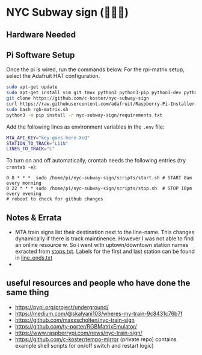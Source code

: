 # NYC Subway sign (🗽🍎🚉)


## Hardware Needed

## Pi Software Setup

Once the pi is wired, run the commands below. For the rpi-matrix setup, select the Adafruit HAT configuration.

```sh
sudo apt-get update
sudo apt-get install vim git tmux python3 python3-pip python3-dev python3-pillow -y
git clone https://github.com/c-koster/nyc-subway-sign
curl https://raw.githubusercontent.com/adafruit/Raspberry-Pi-Installer-Scripts/main/rgb-matrix.sh > rgb-matrix.sh
sudo bash rgb-matrix.sh
python3 -m pip install -r nyc-subway-sign/requirements.txt
```


Add the following lines as environment variables in the `.env` file:
```sh
MTA_API_KEY="key-goes-here-XcQ"
STATION_TO_TRACK="L11N"
LINES_TO_TRACK="L"
```

To turn on and off automatically, crontab needs the following entries (try `crontab -e`):

```
0 8 * * *  sudo /home/pi/nyc-subway-sign/scripts/start.sh # START 8am every morning
0 22 * * * sudo /home/pi/nyc-subway-sign/scripts/stop.sh  # STOP 10pm every evening
# reboot to check for github changes
```


## Notes & Errata

- MTA train signs list their destination next to the line-name. This changes dynamically if there is track maintinence. However I was not able to find an online resource w. So i went with uptown/downtown station names exracted from [stops.txt](./resources/stops.txt). Labels for the first and last station can be found in [line_ends.txt](./resources/line_ends.txt)
- 

## useful resources and people who have done the same thing

- https://pypi.org/project/underground/
- https://medium.com/@skalyani103/wheres-my-train-9c8431c76b7f 
- https://github.com/maxxscholten/nyc-train-sign 
- https://github.com/ty-porter/RGBMatrixEmulator/
- https://www.raspberrypi.com/news/nyc-train-sign/
- https://github.com/c-koster/tempo-mirror (private repo) contains example shell scripts for on/off switch and restart logic) 

